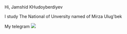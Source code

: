 Hi, Jamshid KHudoyberdiyev


I study The National of Unversity named of Mirza Ulug'bek 


My telegram <a href="https://t.me/Jamshid_7112">
<img src="https://www.google.com/url?sa=i&url=https%3A%2F%2Fwww.pngwing.com%2Fru%2Fsearch%3Fq%3D%25D0%25BB%25D0%25BE%25D0%25B3%25D0%25BE%25D1%2582%25D0%25B8%25D0%25BF%2BTelegram&psig=AOvVaw0JOOqeqGwWOOBebYHFAb1n&ust=1652554359359000&source=images&cd=vfe&ved=0CAwQjRxqFwoTCKjUgfmS3fcCFQAAAAAdAAAAABAP">
</a>
